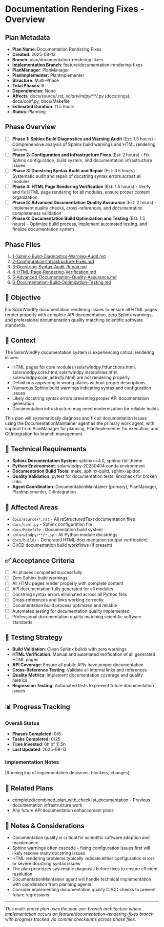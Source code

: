 # Documentation Rendering Fixes - Overview

## Plan Metadata
- **Plan Name**: Documentation Rendering Fixes
- **Created**: 2025-08-13
- **Branch**: plan/documentation-rendering-fixes
- **Implementation Branch**: feature/documentation-rendering-fixes
- **PlanManager**: PlanManager
- **PlanImplementer**: PlanImplementer
- **Structure**: Multi-Phase
- **Total Phases**: 6
- **Dependencies**: None
- **Affects**: docs/source/*.rst, solarwindpy/**/*.py (docstrings), docs/conf.py, docs/Makefile
- **Estimated Duration**: 11.5 hours
- **Status**: Planning

## Phase Overview
- [ ] **Phase 1: Sphinx Build Diagnostics and Warning Audit** (Est: 1.5 hours) - Comprehensive analysis of Sphinx build warnings and HTML rendering failures
- [ ] **Phase 2: Configuration and Infrastructure Fixes** (Est: 2 hours) - Fix Sphinx configuration, build system, and documentation infrastructure issues
- [ ] **Phase 3: Docstring Syntax Audit and Repair** (Est: 3.5 hours) - Systematic audit and repair of docstring syntax errors across all modules
- [ ] **Phase 4: HTML Page Rendering Verification** (Est: 1.5 hours) - Verify and fix HTML page rendering for all modules, ensure proper content organization
- [ ] **Phase 5: Advanced Documentation Quality Assurance** (Est: 2 hours) - Implement quality checks, cross-references, and documentation completeness validation
- [ ] **Phase 6: Documentation Build Optimization and Testing** (Est: 1.5 hours) - Optimize build process, implement automated testing, and finalize documentation system

## Phase Files
1. [1-Sphinx-Build-Diagnostics-Warning-Audit.md](./1-Sphinx-Build-Diagnostics-Warning-Audit.md)
2. [2-Configuration-Infrastructure-Fixes.md](./2-Configuration-Infrastructure-Fixes.md)
3. [3-Docstring-Syntax-Audit-Repair.md](./3-Docstring-Syntax-Audit-Repair.md)
4. [4-HTML-Page-Rendering-Verification.md](./4-HTML-Page-Rendering-Verification.md)
5. [5-Advanced-Documentation-Quality-Assurance.md](./5-Advanced-Documentation-Quality-Assurance.md)
6. [6-Documentation-Build-Optimization-Testing.md](./6-Documentation-Build-Optimization-Testing.md)

## 🎯 Objective
Fix SolarWindPy documentation rendering issues to ensure all HTML pages render properly with complete API documentation, zero Sphinx warnings, and professional documentation quality matching scientific software standards.

## 🧠 Context
The SolarWindPy documentation system is experiencing critical rendering issues:
- HTML pages for core modules (solarwindpy.fitfunctions.html, solarwindpy.core.html, solarwindpy.instabilities.html, solarwindpy.solar_activity.html) are not rendering properly
- Definitions appearing in wrong places without proper descriptions
- Numerous Sphinx build warnings indicating syntax and configuration issues
- Likely docstring syntax errors preventing proper API documentation generation
- Documentation infrastructure may need modernization for reliable builds

This plan will systematically diagnose and fix all documentation issues using the DocumentationMaintainer agent as the primary work agent, with support from PlanManager for planning, PlanImplementer for execution, and GitIntegration for branch management.

## 🔧 Technical Requirements
- **Sphinx Documentation System**: sphinx>=4.0, sphinx-rtd-theme
- **Python Environment**: solarwindpy-20250404 conda environment
- **Documentation Build Tools**: make, sphinx-build, sphinx-apidoc
- **Quality Validation**: pytest for documentation tests, linkcheck for broken links
- **Agent Coordination**: DocumentationMaintainer (primary), PlanManager, PlanImplementer, GitIntegration

## 📂 Affected Areas
- `docs/source/*.rst` - All reStructuredText documentation files
- `docs/conf.py` - Sphinx configuration file
- `docs/Makefile` - Documentation build system
- `solarwindpy/**/*.py` - All Python module docstrings
- `docs/build/` - Generated HTML documentation (output verification)
- CI/CD documentation build workflows (if present)

## ✅ Acceptance Criteria
- [ ] All phases completed successfully
- [ ] Zero Sphinx build warnings
- [ ] All HTML pages render properly with complete content
- [ ] API documentation fully generated for all modules
- [ ] Docstring syntax errors eliminated across all Python files
- [ ] Cross-references and links working correctly
- [ ] Documentation build process optimized and reliable
- [ ] Automated testing for documentation quality implemented
- [ ] Professional documentation quality matching scientific software standards

## 🧪 Testing Strategy
- **Build Validation**: Clean Sphinx builds with zero warnings
- **HTML Verification**: Manual and automated verification of all generated HTML pages
- **API Coverage**: Ensure all public APIs have proper documentation
- **Cross-Reference Testing**: Validate all internal links and references
- **Quality Metrics**: Implement documentation coverage and quality metrics
- **Regression Testing**: Automated tests to prevent future documentation issues

## 📊 Progress Tracking

### Overall Status
- **Phases Completed**: 0/6
- **Tasks Completed**: 0/25
- **Time Invested**: 0h of 11.5h
- **Last Updated**: 2025-08-13

### Implementation Notes
[Running log of implementation decisions, blockers, changes]

## 🔗 Related Plans
- completed/combined_plan_with_checklist_documentation - Previous documentation infrastructure work
- Any future API documentation enhancement plans

## 💬 Notes & Considerations
- Documentation quality is critical for scientific software adoption and maintenance
- Sphinx warnings often cascade - fixing configuration issues first will likely resolve many docstring issues
- HTML rendering problems typically indicate either configuration errors or severe docstring syntax issues
- The plan prioritizes systematic diagnosis before fixes to ensure efficient resolution
- DocumentationMaintainer agent will handle technical implementation with coordination from planning agents
- Consider implementing documentation quality CI/CD checks to prevent future regressions

---
*This multi-phase plan uses the plan-per-branch architecture where implementation occurs on feature/documentation-rendering-fixes branch with progress tracked via commit checksums across phase files.*